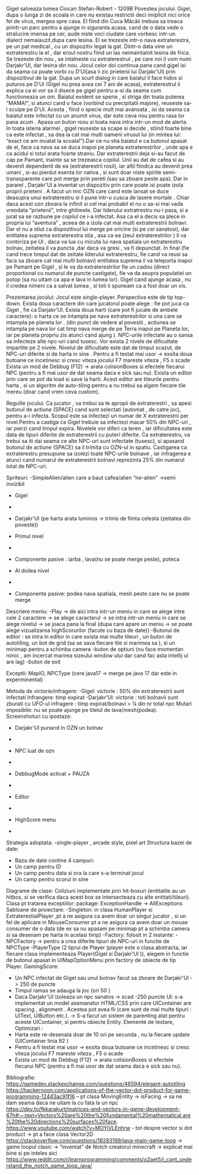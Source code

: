 Gigel salveaza lumea
Ciocan Stefan-Robert - 1209B
Povestea jocului:
Gigel, dupa o lunga zi de scoala in care nu existau restrictii deci imiplicit nici orice fel de virus, mergea spre casa. El fiind din Cuca Măcăii trebuia sa treaca printr-un parc pentru a ajunge in siguranta acasa, cand de o data vede o stralucire imensa pe cer, aude niste voci ciudate care vorbesc intr-un dialect nemaiauzit,dupa care lesina.
El se trezeste intr-o nava extraterestra, pe un pat medical , cu un dispozitiv legat la gat. Dintr-o data vine un extraterestru la el , dar eroul nostru fiind un las neimaintalnit lesina de frica. Se trezeste din nou , se intalneste cu extraterestrul , pe care noi il vom numi Darjakr'Ul, dar lesina din nou. Jocul celor doi continua pana cand gigel isi da seama ca poate vorbi cu D’Ul(asa ii zic prietenii lui Darjakr'Ul) prin dispozitivul de la gat. Dupa un scurt dialog in care baiatul il face hidos si puturos pe D’Ul (Gigel nu prea avea cei 7 ani de acasa), extraterestrul ii explica ca ei vor sa il disece pe gigel pentru a-si da seama cum functioneaza un om. Baiatul evident se sperie , si striga din toata puterea “MAMA!”, si atunci cand o face (vorbind cu precipitatii majore), reuseste sa-l scuipe pe D’Ul. Acesta , fiind o specie mult mai avansata , isi da seama ca baiatul este infectat cu un anumit virus, dar este ceva nou pentru rasa lor pana acum . Apasa un buton rosu si toata nava intra intr-un mod de alerta. In toata isteria alarmei , gigel reuseste sa scape si decide , stiind foarte bine ca este infectat , sa dea la cat mai multi oameni virusul lui (in mintea lui: “exact ce am invatat la scoala!”).Dar ce nu stia baiatul e ca butonul apasat de el, face ca nava sa se duca inapoi pe planeta extraterestrilor , unde apa e ca acidul si totul arata foarte straniu.
Dar extraterestrii deja si-au facut de cap pe Pamant, inainte sa se trezeasca copilul. Unii au dat de cafea si au devenit dependenti de ea (extraterestrii rosii), iar altii fiindca au devenit prea umani , si-au pierdut esenta lor nativa , si sunt doar niste spirite semi-tranasparente care pot merge prin pereti (sau sa zboare peste apa).
Dar in pararel , Darjakr'Ul a inventat un dispozitiv prin care poate isi poate izola proprii prieteni . A facut un mic OZN care cand este lansat se duce deasupra unui extraterestru si il pune intr-o cusca de lasere mortale . Chiar daca acest ozn zboara la infinit si cel mai probabil el nu o sa-si mai vada vreodata “prietenii”, intre ghilimele. Dar liderului extratrestru nu-i pasa, si a jurat sa se razbune pe copilul ce i-a infectat. Asa ca el a decis sa plece in propria lui “aventura” , aceea de a izola cat mai multi extraterestrii bolnavi. Dar el nu a stiut ca dispozitivul lui merge pe oricine (si pe cei sanatosi), dar entitatea suprema extraterestra stia , asa ca ea (zeul extraterestrilor ) il va contoriza pe Ul , daca va lua cu micuta lui nava spatiala un extraterestru bolnav, zeitatea il va puncta ,dar daca va gresi , va fi depunctat. 
In final (fie cand trece timpul dat de zeitate liderului extraterestru, fie cand va reusi sa faca sa zboare cat mai multi bolnavi) entitatea suprema il va teleporta inapoi pe Pamant pe Gigel , si le va da extraterestrilor fie un cadou (direct proportional cu numarul de puncte castigate), fie va da asupra populatiei un potop (sa nu uitam ca apa e lava in lumea lor).
Gigel cand ajunge acasa , nu il credea nimeni ca a salvat lumea , si toti ii spuneam ca a fost doar un vis.

Prezentarea jocului:
Jocul este single-player. 
Perspectiva este de tip top-down.
Exista doua caractere din care jucatorul poate alege : fie pot juca ca Gigel , fie ca Darjakr'Ul.
Exista doua harti (care pot fi jucate de ambele caractere): o harta ce se intampla pe nava extraterestrilor si una care se intampla pe planeta lor . (din punct de vedere al povestii , actiunea se intampla pe nava lor cat timp nava merge de pe Terra inapoi pe Planeta lor, iar pe planeta propriu zis atunci cand ajung ).
NPC-urile infectate au o sansa sa infecteze alte npc-uri cand tusesc.
Vor exista 2 nivele de dificultate impartite pe 2 nivele. Nivelul de dificultate este dat de timpul scazut, de NPC-uri diferite si de harta in sine .
Pentru a fi testat mai usor -> exsita doua butoane ce incetinesc si cresc viteza jocului F7 mareste viteza , F5 o scade 
Exista un mod de Debbug (F12) -> arata colisionBoxes si efectele fiecarui NPC (pentru a fi mai usor de dat seama daca e sick sau nu).
Exista un editor prin care se pot da load si save la harti. Acest editor are tileurile pentru harta , si un algoritm de auto-tiling pentru a nu trebui sa algem fiecare tile mereu (doar cand vrem ceva custom).

Regulile jocului:
	Ca jucator , va trebui sa te apropii de extraterestri , sa apesi butonul de actiune (SPACE) cand sunt selectati (automat , de catre joc), pentru a-i infecta. Scopul este sa infectezi un numar de X extraterestrii per nivel.Pentru a castiga ca Gigel trebuie sa infectezi macar 50% din NPC-uri , iar pierzi cand timpul expira.
Nivelele vor diferi ca teren , iar dificultatea este data de tipuri diferite de extraterestrii cu puteri diferite.
	Ca extraterestru, va trebui sa iti dai seama ce alte NPC-uri sunt infectate (tusesc), si apasand butonul de actiune (SPACE) sa il trimita cu OZN-ul in spatiu.
Castigarea ca extraterestru presupune sa izolezi toate NPC-urile bolnave , iar infragerea e atunci cand numarul de extraterestrii bolnavi reprezinta 25% din numarul total de NPC-uri.

Spriteuri:
-SimpleAlien/alien care a baut cafea/alien “ne-alien” ->semi invizibil
   

-	Gigel
-	 






-	Darjakr'Ul
  (pe harta arata luminos -> trimis de fiinta celesta (zeitatea din poveste))






-	Primul nivel
-	 
-	Componente pasive : iarba , lava(nu se poate merge peste), poteca

-	Al doilea nivel
-	 
-	Componente pasive: podea nava spatiala, mesh peste care nu se poate merge

Descriere meniu:
-Play -> de aici intra intr-un meniu in care se alege intre cele 2 caractere -> se alege caracterul -> se intra intr-un meniu in care se alege nivelul -> se joaca pana la final (dupa care apare un meniu -> se poate alege vizualizarea highScorurilor (facute cu baza de date))
-Butonul de editor : se intra in editor in care exista mai multe tileuri , un buton de autotiling, un bot de grid (sa se sava fiecare tile si marimea sa ), si un minimap pentru a schimba camera 
-buton de optiuni (nu face momentan nimic , am incercat marirea sizeului window ului dar cand fac asta intellij ul are lag)
-buton de exit

Exceptii: MapIO, NPCType (cere java17 -> merge pe java 17 dar este in experminental)
 
 

Metoda de victorie/infragere:
	-Gigel: victorie : 50% din extraterestrii sunt infectati
		Infrangere: timp expirat
	-Darjakr'Ul: victorie : toti bolnavii sunt zburati cu UFO-ul
		        infragere : timp expirat/bolnavi > ¼ din nr total npc
Mutari imposibile: nu se poate ajunge pe tilelul de lava/mesh(podea).
Screenshoturi cu ipostaze:

-	Darjakr'Ul punand in OZN un bolnav
-	 
-	NPC luat de ozn
-	 














-	DebbugMode activat + PAUZA
-	 
-	Editor
-	 





-	HighScore menu
-	 
Strategia adoptata:
	-single-player , arcade style, pixel art 
Structura bazei de date:
-	Baza de date contine 4 campuri:
-	Un camp pentru ID
-	Un camp pentru data si ora la care s-a terminat jocul
-	Un camp pentru scorul in sine

Diagrame de clase:
Coliziuni implementate prin hit-boxuri (entitatile au un hitbox, si se verifica daca acest box se intersecteaza cu alte entitati/tileuri).
Clasa pt tratarea exceptiilor: package: ExceptionHandle -> AllExceptions 
Sabloane de proiectare:
-Singleton: in clasa HumanPlayer si ExtraterestialPlayer ,pt a ne asigura ca avem doar un singur jucator , si un fel de aplicare in MouseConsumer pt a ne asigura ca avem doar un mouse consumer de o data (de ex sa nu apasam pe minimap pt a schimba camera si sa desenam pe harta in acelasi timp)
-Factory: folosit in 2 instante: 
-NPCFactory -> pentru a crea diferite tipuri de NPC-uri in functie de NPCType
-PlayerType (2 tiprui de Player (player este o clasa abstracta, iar fiecare clasa implementeaza Player(Gigel si Darjakr'Ul )), alegem in functie de butonul apasat in UIMapOptionMenu prin factory de obiecte de tip Player.
GamingScore:
-	Un NPC infectat de Gigel sau unul bolnav facut sa zboare de Darjakr'Ul -> 250 de puncte
-	Timpul ramas se adauga la joc (ori 50 )
-	Daca Darjakr'Ul izoleaza un npc sanatos -> scad -250 puncte
UI: s-a implementat un model asemanator HTML/CSS prin care UIContainer are spacing , alignment . Acestea pot avea fii (care sunt de mai multe tipuri : UIText, UIButton etc.). -> S-a facut un sistem de parenting atat pentru aceste UIContainer, si pentru obiecte Entity.
Elemente de testare, Optimizari :
-	Harta este re-desenata doar de 10 ori pe secunda , nu la fiecare update (UIContainer linia 92 )
-	Pentru a fi testat mai usor -> exsita doua butoane ce incetinesc si cresc viteza jocului F7 mareste viteza , F5 o scade 
-	Exista un mod de Debbug (F12) -> arata colisionBoxes si efectele fiecarui NPC (pentru a fi mai usor de dat seama daca e sick sau nu).



Bibliografie:
https://gamedev.stackexchange.com/questions/46594/elegant-autotiling
https://hackernoon.com/applications-of-the-vector-dot-product-for-game-programming-12443ac91f16 – pt clasa MovingEntity -> isFacing -> sa ne dam seama daca ne uitam la cu fata la un npc
https://dev.to/fkkarakurt/matrices-and-vectors-in-game-development-67h#:~:text=Vectors%20are%20the%20fundamental%20mathematical,are%20the%20directions%20surfaces%20face.
https://www.youtube.com/watch?v=MOYiVLEnhrw - tot despre vector si dot product
-> pt a face clasa Vector2D 
https://stackoverflow.com/questions/18283199/java-main-game-loop -> game loopul clasic -> “inventat” de Notch creatorul minecraft -> explicat mai bine si pe inteles aici https://www.reddit.com/r/learnprogramming/comments/o2aet5/i_cant_understand_the_notch_game_loop_java/


